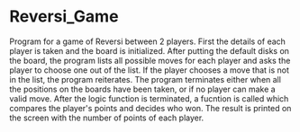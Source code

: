 # Reversi_Game

Program for a game of Reversi between 2 players.
First the details of each player is taken and the board is initialized. After putting the default disks on the board, the program lists all possible moves for each player and asks the player to choose one out of the list.
If the player chooses a move that is not in the list, the program reiterates.
The program terminates either when all the positions on the boards have been taken, or if no player can make a valid move.
After the logic function is terminated, a fucntion is called which compares the player's points and decides who won.
The result is printed on the screen with the number of points of each player.
